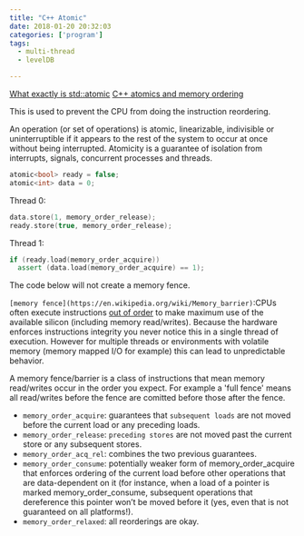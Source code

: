 ```yaml
---
title: "C++ Atomic"
date: 2018-01-20 20:32:03
categories: ['program']
tags:
  - multi-thread
  - levelDB

---
```

[What exactly is std::atomic](https://stackoverflow.com/questions/6319146/c11-introduced-a-standardized-memory-model-what-does-it-mean-and-how-is-it-g)
[C++ atomics and memory ordering](https://bartoszmilewski.com/2008/12/01/c-atomics-and-memory-ordering/)

This is used to prevent the CPU from doing the instruction reordering.

An operation (or set of operations) is atomic, linearizable, indivisible or uninterruptible if it appears to the rest of the system to occur at once without being interrupted. Atomicity is a guarantee of isolation from interrupts, signals, concurrent processes and threads.
<!-- more -->
```cpp
atomic<bool> ready = false;
atomic<int> data = 0;
```
Thread 0:
```cpp
data.store(1, memory_order_release);
ready.store(true, memory_order_release);
```
Thread 1:
```cpp
if (ready.load(memory_order_acquire))
  assert (data.load(memory_order_acquire) == 1);
```
The code below will not create a memory fence.

`[memory fence](https://en.wikipedia.org/wiki/Memory_barrier)`:CPUs often execute instructions [out of order](https://en.wikipedia.org/wiki/Out-of-order_execution) to make maximum use of the available silicon (including memory read/writes). Because the hardware enforces instructions integrity you never notice this in a single thread of execution. However for multiple threads or environments with volatile memory (memory mapped I/O for example) this can lead to unpredictable behavior.

A memory fence/barrier is a class of instructions that mean memory read/writes occur in the order you expect. For example a 'full fence' means all read/writes before the fence are comitted before those after the fence.

- `memory_order_acquire`: guarantees that `subsequent loads` are not moved before the current load or any preceding loads.
- `memory_order_release`: `preceding stores` are not moved past the current store or any subsequent stores.
- `memory_order_acq_rel`: combines the two previous guarantees.
- `memory_order_consume`: potentially weaker form of memory_order_acquire that enforces ordering of the current load before other operations that are data-dependent on it (for instance, when a load of a pointer is marked memory_order_consume, subsequent operations that dereference this pointer won’t be moved before it (yes, even that is not guaranteed on all platforms!).
- `memory_order_relaxed`: all reorderings are okay.
